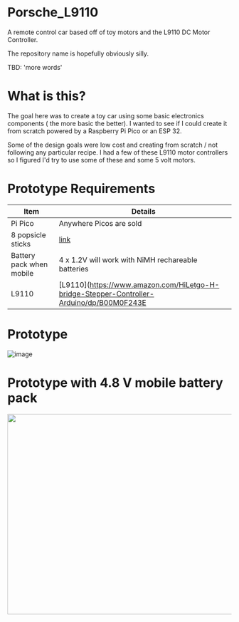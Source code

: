 # Porsche_L9110

A remote control car based off of toy motors and the L9110 DC Motor  Controller.

The repository name is hopefully obviously silly.

TBD: 'more words'

# What is this?

The goal here was to create a toy  car using some basic electronics components ( the more basic the better). 
I wanted to see if I could create it from scratch  powered by a Raspberry Pi Pico or an ESP 32.

Some of the design goals were low cost and  creating from scratch / not following any particular recipe.
I had a few of these L9110  motor controllers so I figured I'd try to use some of these and some 5 volt motors.

# Prototype Requirements

| Item | Details |
|---|---|
| Pi Pico | Anywhere Picos are sold|
| 8 popsicle sticks| [link](https://www.amazon.com/gp/product/B08BZSNVSQ)|
|Battery pack when mobile| 4 x 1.2V will work with NiMH rechareable batteries|
|L9110|[L9110](https://www.amazon.com/HiLetgo-H-bridge-Stepper-Controller-Arduino/dp/B00M0F243E|


# Prototype
![image](https://github.com/user-attachments/assets/c0387acd-d72a-432a-9408-f1052f367763)


# Prototype with 4.8 V mobile battery pack
<img src="https://github.com/user-attachments/assets/d9a93cd9-c9dc-4652-83d8-0ac29dbf39c1" width="550" height="450">
